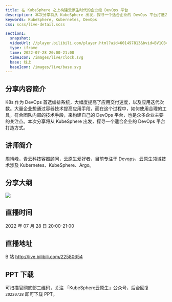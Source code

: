 ```yaml
---
title: 在 KubeSphere 之上构建云原生时代的企业级 DevOps 平台
description: 本次分享将从 KubeSphere 出发，探寻一个适合企业的 DevOps 平台打造方式。
keywords: KubeSphere, Kubernetes, DevOps
css: scss/live-detail.scss

section1:
  snapshot: 
  videoUrl: //player.bilibili.com/player.html?aid=601497813&bvid=BV1CB4y1b7Pm&cid=787106869&page=1&high_quality=1
  type: iframe
  time: 2022-07-28 20:00-21:00
  timeIcon: /images/live/clock.svg
  base: 线上
  baseIcon: /images/live/base.svg
---
```

## 分享内容简介

K8s 作为 DevOps 首选编排系统，大幅度提高了应用交付速度，以及应用迭代次数。大量企业想通过容器技术提高应用手段，而在这个过程中，如何使用合理的工具，符合团队内部的技术手段，来构建自己的 DevOps 平台，也是众多企业主要的关注点。本次分享将从 KubeSphere 出发，探寻一个适合企业的 DevOps 平台打造方式。

## 讲师简介

周靖峰，青云科技容器顾问，云原生爱好者，目前专注于 Devops，云原生领域技术涉及 Kubernetes、KubeSphere、Argo。

## 分享大纲

![](https://pek3b.qingstor.com/kubesphere-community/images/devops0728-live.png)

## 直播时间

2022 年 07 月 28 日 20:00-21:00

## 直播地址

B 站  http://live.bilibili.com/22580654

## PPT 下载

可扫描官网底部二维码，关注 「KubeSphere云原生」公众号，后台回复 `20220728` 即可下载 PPT。